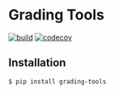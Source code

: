 # Grading Tools

[![build](https://github.com/worldquant-university/grading-tools/actions/workflows/build.yml/badge.svg)](https://github.com/worldquant-university/grading-tools/actions)
[![codecov](https://codecov.io/gh/worldquant-university/grading-tools/branch/main/graph/badge.svg?token=PV83R6T99N)](https://codecov.io/gh/worldquant-university/grading-tools)

## Installation

```bash
$ pip install grading-tools
```
